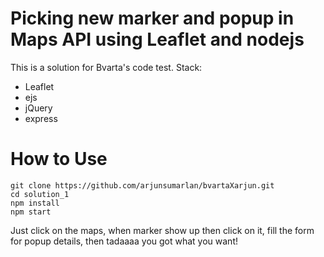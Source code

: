 # Picking new marker and popup in Maps API using Leaflet and nodejs

This is a solution for Bvarta's code test.
Stack:
- Leaflet
- ejs
- jQuery
- express

# How to Use

```
git clone https://github.com/arjunsumarlan/bvartaXarjun.git
cd solution_1
npm install
npm start
```

Just click on the maps, when marker show up then click on it, fill the form for popup details, then tadaaaa you got what you want!